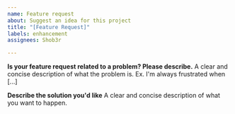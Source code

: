 ```yaml
---
name: Feature request
about: Suggest an idea for this project
title: "[Feature Request]"
labels: enhancement
assignees: Shob3r

---
```


**Is your feature request related to a problem? Please describe.**
A clear and concise description of what the problem is. Ex. I'm always frustrated when [...]

**Describe the solution you'd like**
A clear and concise description of what you want to happen.
